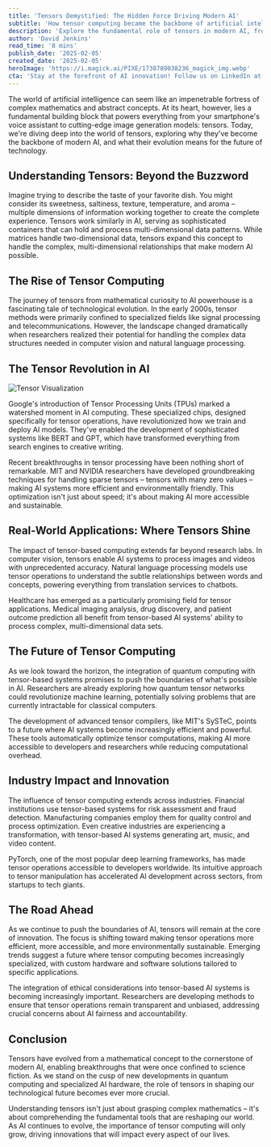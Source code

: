 ```yaml
---
title: 'Tensors Demystified: The Hidden Force Driving Modern AI'
subtitle: 'How tensor computing became the backbone of artificial intelligence'
description: 'Explore the fundamental role of tensors in modern AI, from their mathematical origins to their revolutionary impact on technology. Learn how these sophisticated data structures power everything from smartphone assistants to cutting-edge medical research, and glimpse the future of tensor computing in quantum systems and specialized AI applications.'
author: 'David Jenkins'
read_time: '8 mins'
publish_date: '2025-02-05'
created_date: '2025-02-05'
heroImage: 'https://i.magick.ai/PIXE/1738789038236_magick_img.webp'
cta: 'Stay at the forefront of AI innovation! Follow us on LinkedIn at MagickAI for regular updates on tensor computing breakthroughs and the latest developments in artificial intelligence technology.'
---
```


The world of artificial intelligence can seem like an impenetrable fortress of complex mathematics and abstract concepts. At its heart, however, lies a fundamental building block that powers everything from your smartphone's voice assistant to cutting-edge image generation models: tensors. Today, we're diving deep into the world of tensors, exploring why they've become the backbone of modern AI, and what their evolution means for the future of technology.

## Understanding Tensors: Beyond the Buzzword

Imagine trying to describe the taste of your favorite dish. You might consider its sweetness, saltiness, texture, temperature, and aroma – multiple dimensions of information working together to create the complete experience. Tensors work similarly in AI, serving as sophisticated containers that can hold and process multi-dimensional data patterns. While matrices handle two-dimensional data, tensors expand this concept to handle the complex, multi-dimensional relationships that make modern AI possible.

## The Rise of Tensor Computing

The journey of tensors from mathematical curiosity to AI powerhouse is a fascinating tale of technological evolution. In the early 2000s, tensor methods were primarily confined to specialized fields like signal processing and telecommunications. However, the landscape changed dramatically when researchers realized their potential for handling the complex data structures needed in computer vision and natural language processing.

## The Tensor Revolution in AI

![Tensor Visualization](https://i.magick.ai/PIXE/1738789038236_magick_img.webp)

Google's introduction of Tensor Processing Units (TPUs) marked a watershed moment in AI computing. These specialized chips, designed specifically for tensor operations, have revolutionized how we train and deploy AI models. They've enabled the development of sophisticated systems like BERT and GPT, which have transformed everything from search engines to creative writing.

Recent breakthroughs in tensor processing have been nothing short of remarkable. MIT and NVIDIA researchers have developed groundbreaking techniques for handling sparse tensors – tensors with many zero values – making AI systems more efficient and environmentally friendly. This optimization isn't just about speed; it's about making AI more accessible and sustainable.

## Real-World Applications: Where Tensors Shine

The impact of tensor-based computing extends far beyond research labs. In computer vision, tensors enable AI systems to process images and videos with unprecedented accuracy. Natural language processing models use tensor operations to understand the subtle relationships between words and concepts, powering everything from translation services to chatbots.

Healthcare has emerged as a particularly promising field for tensor applications. Medical imaging analysis, drug discovery, and patient outcome prediction all benefit from tensor-based AI systems' ability to process complex, multi-dimensional data sets.

## The Future of Tensor Computing

As we look toward the horizon, the integration of quantum computing with tensor-based systems promises to push the boundaries of what's possible in AI. Researchers are already exploring how quantum tensor networks could revolutionize machine learning, potentially solving problems that are currently intractable for classical computers.

The development of advanced tensor compilers, like MIT's SySTeC, points to a future where AI systems become increasingly efficient and powerful. These tools automatically optimize tensor computations, making AI more accessible to developers and researchers while reducing computational overhead.

## Industry Impact and Innovation

The influence of tensor computing extends across industries. Financial institutions use tensor-based systems for risk assessment and fraud detection. Manufacturing companies employ them for quality control and process optimization. Even creative industries are experiencing a transformation, with tensor-based AI systems generating art, music, and video content.

PyTorch, one of the most popular deep learning frameworks, has made tensor operations accessible to developers worldwide. Its intuitive approach to tensor manipulation has accelerated AI development across sectors, from startups to tech giants.

## The Road Ahead

As we continue to push the boundaries of AI, tensors will remain at the core of innovation. The focus is shifting toward making tensor operations more efficient, more accessible, and more environmentally sustainable. Emerging trends suggest a future where tensor computing becomes increasingly specialized, with custom hardware and software solutions tailored to specific applications.

The integration of ethical considerations into tensor-based AI systems is becoming increasingly important. Researchers are developing methods to ensure that tensor operations remain transparent and unbiased, addressing crucial concerns about AI fairness and accountability.

## Conclusion

Tensors have evolved from a mathematical concept to the cornerstone of modern AI, enabling breakthroughs that were once confined to science fiction. As we stand on the cusp of new developments in quantum computing and specialized AI hardware, the role of tensors in shaping our technological future becomes ever more crucial.

Understanding tensors isn't just about grasping complex mathematics – it's about comprehending the fundamental tools that are reshaping our world. As AI continues to evolve, the importance of tensor computing will only grow, driving innovations that will impact every aspect of our lives.